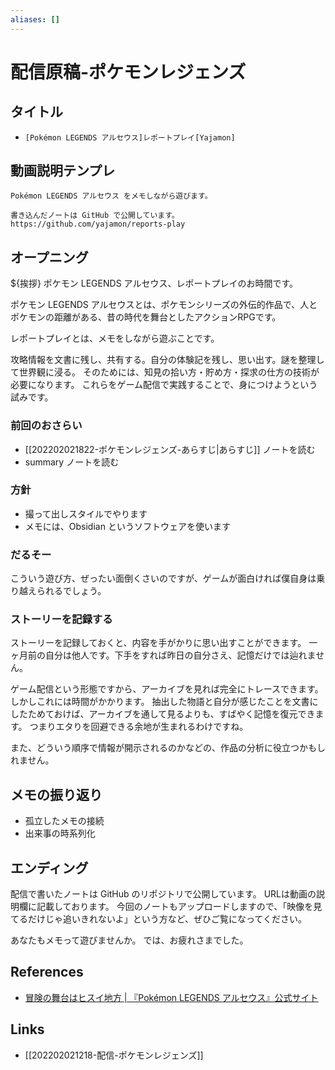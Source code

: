 ```yaml
---
aliases: []
---
```

# 配信原稿-ポケモンレジェンズ

## タイトル

- `[Pokémon LEGENDS アルセウス]レポートプレイ[Yajamon]`

## 動画説明テンプレ

```
Pokémon LEGENDS アルセウス をメモしながら遊びます。

書き込んだノートは GitHub で公開しています。
https://github.com/yajamon/reports-play
```

## オープニング

${挨拶}
ポケモン LEGENDS アルセウス、レポートプレイのお時間です。

ポケモン LEGENDS アルセウスとは、ポケモンシリーズの外伝的作品で、人とポケモンの距離がある、昔の時代を舞台としたアクションRPGです。

レポートプレイとは、メモをしながら遊ぶことです。

攻略情報を文書に残し、共有する。自分の体験記を残し、思い出す。謎を整理して世界観に浸る。
そのためには、知見の拾い方・貯め方・探求の仕方の技術が必要になります。
これらをゲーム配信で実践することで、身につけようという試みです。

### 前回のおさらい

- [[202202021822-ポケモンレジェンズ-あらすじ|あらすじ]] ノートを読む
- summary ノートを読む

### 方針

- 撮って出しスタイルでやります
- メモには、Obsidian というソフトウェアを使います

### だるそー

こういう遊び方、ぜったい面倒くさいのですが、ゲームが面白ければ僕自身は乗り越えられるでしょう。

### ストーリーを記録する

ストーリーを記録しておくと、内容を手がかりに思い出すことができます。
一ヶ月前の自分は他人です。下手をすれば昨日の自分さえ、記憶だけでは辿れません。

ゲーム配信という形態ですから、アーカイブを見れば完全にトレースできます。
しかしこれには時間がかかります。
抽出した物語と自分が感じたことを文書にしたためておけば、アーカイブを通して見るよりも、すばやく記憶を復元できます。
つまりエタりを回避できる余地が生まれるわけですね。

また、どういう順序で情報が開示されるのかなどの、作品の分析に役立つかもしれません。

## メモの振り返り

- 孤立したメモの接続
- 出来事の時系列化

## エンディング

配信で書いたノートは GitHub のリポジトリで公開しています。
URLは動画の説明欄に記載しております。
今回のノートもアップロードしますので、「映像を見てるだけじゃ追いきれないよ」という方など、ぜひご覧になってください。

あなたもメモって遊びませんか。
では、お疲れさまでした。

## References

- [冒険の舞台はヒスイ地方 | 『Pokémon LEGENDS アルセウス』公式サイト](https://www.pokemon.co.jp/ex/legends_arceus/ja/story/210818_01/)

## Links

- [[202202021218-配信-ポケモンレジェンズ]]
